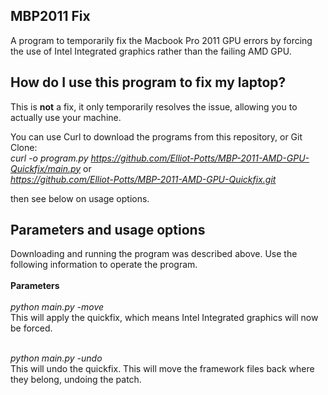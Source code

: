 ## MBP2011 Fix
A program to temporarily fix the Macbook Pro 2011 GPU errors by forcing the use of Intel Integrated graphics rather than
the failing AMD GPU. 

## How do I use this program to fix my laptop?

This is **not** a fix, it only temporarily resolves the issue, allowing you to actually use your machine.

You can use Curl to download the programs from this repository, or Git Clone: <br /> 
_curl -o program.py https://github.com/Elliot-Potts/MBP-2011-AMD-GPU-Quickfix/main.py_
or <br />
_https://github.com/Elliot-Potts/MBP-2011-AMD-GPU-Quickfix.git_

then see below on usage options.

## Parameters and usage options
Downloading and running the program was described above. Use the following information to operate the program.
<br />
<br />
**Parameters** <br /> <br />
_python main.py -move_ <br />
This will apply the quickfix, which means Intel Integrated graphics will now be forced.

<br />
<i>python main.py -undo</i>
<br />
This will undo the quickfix. This will move the framework files back where they belong, undoing the patch.

